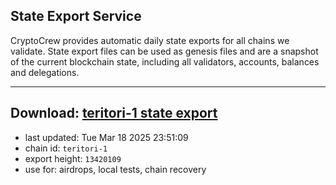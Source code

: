 ## State Export Service
CryptoCrew provides automatic daily state exports for all chains we validate. State export files can be used as genesis files and are a snapshot of the current blockchain state, including all validators, accounts, balances and delegations.

---
**Download: [teritori-1 state export](https://dl-eu2.ccvalidators.com/SERVICE/teritori/teritori-1_export_13420109.json)**
---

- last updated: Tue Mar 18 2025 23:51:09
- chain id: `teritori-1`
- export height: `13420109`
- use for: airdrops, local tests, chain recovery
